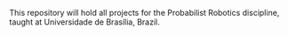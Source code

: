This repository will hold all projects for the Probabilist Robotics discipline, taught at Universidade de Brasília, Brazil.